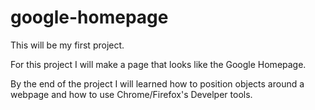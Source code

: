 # google-homepage

This will be my first project.

For this project I will make a page that looks like the Google Homepage.

By the end of the project I will learned how to position objects around a webpage and how to use Chrome/Firefox's Develper tools.
